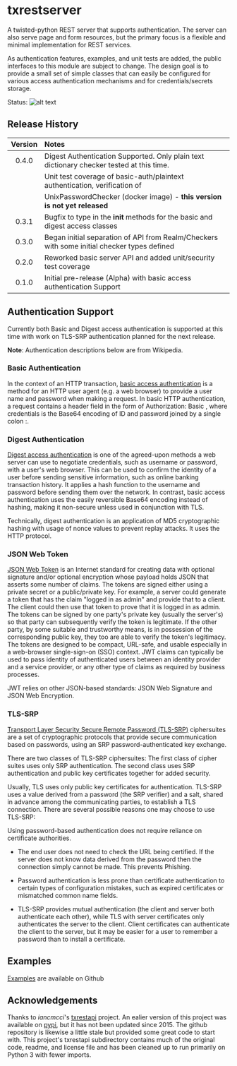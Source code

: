 # txrestserver

A twisted-python REST server that supports authentication. The server can also serve page and form
resources, but the primary focus is a flexible and minimal implementation for REST services.

As authentication features, examples, and unit tests are added, the public interfaces to this module
are subject to change. The design goal is to provide a small set of simple classes that can easily
be configured for various access authentication mechanisms and for credentials/secrets storage.

Status:
![alt text](https://github.com/cboling/txrestserver/workflows/CI/badge.svg "Workflow Status")

## Release History

| Version | Notes       |
| :-----: | :---------- |
|   0.4.0 | Digest Authentication Supported.  Only plain text dictionary checker tested at this time.
|  |        Unit test coverage of basic-auth/plaintext authentication, verification of |
|  |        UnixPasswordChecker (docker image)  - **this version is not yet released** |
|   0.3.1 | Bugfix to type in the __init__ methods for the basic and digest access classes |
|   0.3.0 | Began initial separation of API from Realm/Checkers with some initial checker types defined |
|   0.2.0 | Reworked basic server API and added unit/security test coverage |
|   0.1.0 | Initial pre-release (Alpha) with basic access authentication Support |

## Authentication Support

Currently both Basic and Digest access authentication is supported at this time with work on TLS-SRP
authentication planned for the next release.

**Note**: Authentication descriptions below are from Wikipedia.

### Basic Authentication
In the context of an HTTP transaction, 
[basic access authentication](https://en.wikipedia.org/wiki/Basic_access_authentication)
is a method for an HTTP user agent (e.g. a web browser) to provide a user name and password
when making a request. In basic HTTP authentication, a request contains a header field in the
form of Authorization: Basic <credentials>, where credentials is the Base64 encoding of ID
and password joined by a single colon :.

### Digest Authentication
[Digest access authentication](https://en.wikipedia.org/wiki/Digest_access_authentication)
is one of the agreed-upon methods a web server can use to
negotiate credentials, such as username or password, with a user's web browser. This
can be used to confirm the identity of a user before sending sensitive information,
such as online banking transaction history. It applies a hash function to the username
and password before sending them over the network. In contrast, basic access
authentication uses the easily reversible Base64 encoding instead of hashing, making
it non-secure unless used in conjunction with TLS.

Technically, digest authentication is an application of MD5 cryptographic hashing with
usage of nonce values to prevent replay attacks. It uses the HTTP protocol.

### JSON Web Token
[JSON Web Token](https://en.wikipedia.org/wiki/JSON_Web_Token) is an Internet standard
for creating data with optional signature and/or optional encryption whose payload holds
JSON that asserts some number of claims. The tokens are signed either using a private
secret or a public/private key. For example, a server could generate a token that has
the claim "logged in as admin" and provide that to a client. The client could then use
that token to prove that it is logged in as admin. The tokens can be signed by one
party's private key (usually the server's) so that party can subsequently verify the
token is legitimate. If the other party, by some suitable and trustworthy means, is in
possession of the corresponding public key, they too are able to verify the token's
legitimacy. The tokens are designed to be compact, URL-safe, and usable especially
in a web-browser single-sign-on (SSO) context. JWT claims can typically be used to pass
identity of authenticated users between an identity provider and a service provider,
or any other type of claims as required by business processes.

JWT relies on other JSON-based standards: JSON Web Signature and JSON Web Encryption.

### TLS-SRP
[Transport Layer Security Secure Remote Password (TLS-SRP)](https://en.wikipedia.org/wiki/TLS-SRP)
ciphersuites are a set of cryptographic protocols that provide secure communication based
on passwords, using an SRP password-authenticated key exchange.

There are two classes of TLS-SRP ciphersuites: The first class of cipher suites uses only
SRP authentication. The second class uses SRP authentication and public key certificates
together for added security.

Usually, TLS uses only public key certificates for authentication. TLS-SRP uses a value
derived from a password (the SRP verifier) and a salt, shared in advance among the
communicating parties, to establish a TLS connection. There are several possible reasons
one may choose to use TLS-SRP:

Using password-based authentication does not require reliance on certificate authorities.

 - The end user does not need to check the URL being certified. If the server does not
   know data derived from the password then the connection simply cannot be made. This
   prevents Phishing.
   
 - Password authentication is less prone than certificate authentication to certain types
   of configuration mistakes, such as expired certificates or mismatched common name fields.
   
 - TLS-SRP provides mutual authentication (the client and server both authenticate each
   other), while TLS with server certificates only authenticates the server to the client.
   Client certificates can authenticate the client to the server, but it may be easier for
   a user to remember a password than to install a certificate.

## Examples

[Examples](https://github.com/cboling/txrestserver/tree/master/examples) are available on Github

## Acknowledgements

Thanks to _iancmcci_'s [txrestapi](https://github.com/iancmcc/txrestapi) project. An ealier version
of this project was available on [pypi](https://pypi.org/project/txrestapi/), but it has not been
updated since 2015. The github repository is likewise a little stale but provided some great
code to start with. This project's txrestapi subdirectory contains much of the original code, readme, and
license file and has been cleaned up to run primarily on Python 3 with fewer imports.